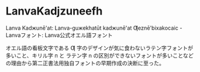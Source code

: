# LanvaKadjzuneefh

Lanva Kadжunē'at: Lanva-guжekhatūt kadжunē'at Ƣeznē'bixakocaic - Lanvaフォント: Lanva公式オエル語フォント

オエル語の看板文字である Ƣ 字のデザインが気に食わないラテン字フォントが多いこと、キリル字 п と ラテン字 n の区別ができないフォントが多いことなどの理由から第二正書法用独自フォントの早期作成の決断に至った。
